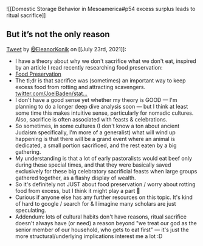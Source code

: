 ![[Domestic Storage Behavior in Mesoamerica#p54 excess surplus leads to ritual sacrifice]]

## But it’s not the only reason

[Tweet](https://twitter.com/i/status/1418610741872058374) by [@EleanorKonik](https://twitter.com/EleanorKonik) on [[July 23rd, 2021]]:
- I have a theory about why we don't sacrifice what we don't eat, inspired by an article I read recently researching food preservation:
- [Food Preservation](https://newsletter.eleanorkonik.com/food-preservation/)
- The tl;dr is that sacrifice was (sometimes) an important way to keep excess food from rotting and attracting scavengers. [twitter.com/JoelBaden/stat…](https://twitter.com/JoelBaden/status/1418538724791668739)
- I don't have a good sense yet whether my theory is GOOD — I'm planning to do a longer deep dive analysis soon — but I think at least some time this makes intuitive sense, particularly for nomadic cultures. Also, sacrifice is often associated with feasts &amp; celebrations.
- So sometimes, in some cultures (I don't know a ton about ancient Judaism specifically, I'm more of a generalist) what will wind up happening is that there will be a grand event where an animal is dedicated, a small portion sacrificed, and the rest eaten by a big gathering.
- My understanding is that a lot of early pastoralists would eat beef only during these special times, and that they were basically saved exclusively for these big celebratory sacrificial feasts when large groups gathered together, as a flashy display of wealth.
- So it's definitely not JUST about food preservation / worry about rotting food from excess, but I think it might play a part 🤔
- Curious if anyone else has any further resources on this topic. It's kind of hard to google / search for &amp; I imagine many scholars are just speculating.
- Addendum: lots of cultural habits don't have reasons, ritual sacrifice doesn't always have (or need) a reason beyond "we treat our god as the senior member of our household, who gets to eat first" — it's just the more structural/underlying implications interest me a lot :D
